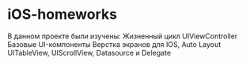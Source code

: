 # iOS-homeworks
В данном проекте были изучены: 
Жизненный цикл UIViewController
Базовые UI-компоненты 
Верстка экранов для IOS, Auto Layout
UITableView, UIScrollView, Datasource и Delegate
